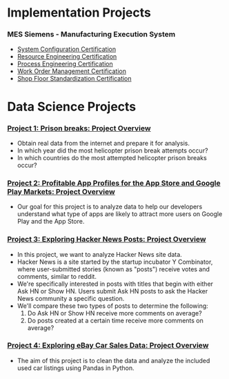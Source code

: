 # Implementation Projects
### MES Siemens - Manufacturing Execution System
* [System Configuration Certification](https://github.com/user-attachments/files/20836723/System_Configuration_Certification2.pdf)
* [Resource Engineering Certification](https://github.com/user-attachments/files/20836727/Resource_Engineering_Certification2.pdf)
* [Process Engineering Certification](https://github.com/user-attachments/files/20836681/Process_Engineering_Certification2.pdf)
* [Work Order Management Certification](https://github.com/user-attachments/files/20836728/Work_Order_Management_Certification2.pdf)
* [Shop Floor Standardization Certification](https://github.com/user-attachments/files/20836730/ShopFloor_Standardization_Certification2.pdf)


# Data Science Projects
### [Project 1: Prison breaks: Project Overview](https://github.com/NourKhawaled/Nour_Portfolio-/blob/main/Project_1.ipynb)
* Obtain real data from the internet and prepare it for analysis.
* In which year did the most helicopter prison break attempts occur?
* In which countries do the most attempted helicopter prison breaks occur?

### [Project 2: Profitable App Profiles for the App Store and Google Play Markets: Project Overview](https://github.com/NourKhawaled/Nour_Portfolio-/blob/main/Project_2.ipynb)
* Our goal for this project is to analyze data to help our developers understand what type of apps are likely to attract more users on Google Play and the App Store.

### [Project 3: Exploring Hacker News Posts: Project Overview](https://github.com/NourKhawaled/Nour_Portfolio-/blob/main/Project_3_Hacker_News.ipynb)
* In this project, we want to analyze Hacker News site data.
* Hacker News is a site started by the startup incubator Y Combinator, where user-submitted stories (known as "posts") receive votes and comments, similar to reddit.
* We're specifically interested in posts with titles that begin with either Ask HN or Show HN. Users submit Ask HN posts to ask the Hacker News community a specific question.
* We'll compare these two types of posts to determine the following:
  1. Do Ask HN or Show HN receive more comments on average?
  2. Do posts created at a certain time receive more comments on average?

### [Project 4: Exploring eBay Car Sales Data: Project Overview](....)
* The aim of this project is to clean the data and analyze the included used car listings using Pandas in Python.
